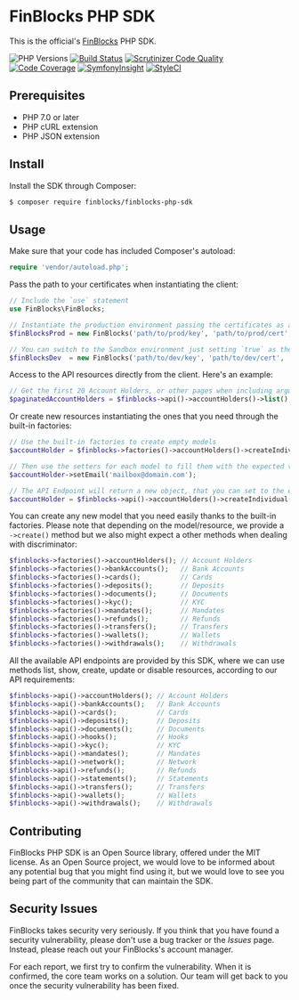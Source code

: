 # FinBlocks PHP SDK

This is the official's [FinBlocks](https://www.finblocks.net/) PHP SDK.

![PHP Versions](https://img.shields.io/badge/PHP-%3E%3D%207.0%2C%20%3C8.0-1a7cb8.svg)
[![Build Status](https://scrutinizer-ci.com/g/crowd2fund/finblocks-php-sdk/badges/build.png?b=master&s=f6a62b102bd22ff4537f5cd15e8f59038676f8ab)](https://scrutinizer-ci.com/g/crowd2fund/finblocks-php-sdk/build-status/master)
[![Scrutinizer Code Quality](https://scrutinizer-ci.com/g/crowd2fund/finblocks-php-sdk/badges/quality-score.png?b=master&s=402d0cea20619454ae161e18ccd41f92b064b88e)](https://scrutinizer-ci.com/g/crowd2fund/finblocks-php-sdk/?branch=master)
[![Code Coverage](https://scrutinizer-ci.com/g/crowd2fund/finblocks-php-sdk/badges/coverage.png?b=master&s=1807a04bcf24071a747e22b7748bfbfedc8454de)](https://scrutinizer-ci.com/g/crowd2fund/finblocks-php-sdk/?branch=master)
[![SymfonyInsight](https://insight.symfony.com/projects/e94f0c04-15ca-4fad-ac02-d63396e42e63/mini.svg)](https://insight.symfony.com/projects/e94f0c04-15ca-4fad-ac02-d63396e42e63)
[![StyleCI](https://github.styleci.io/repos/162704104/shield?branch=master)](https://github.styleci.io/repos/162704104)

## Prerequisites

* PHP 7.0 or later
* PHP cURL extension
* PHP JSON extension

## Install

Install the SDK through Composer:

```bash
$ composer require finblocks/finblocks-php-sdk
```

## Usage

Make sure that your code has included Composer's autoload:

```php
require 'vendor/autoload.php';
```

Pass the path to your certificates when instantiating the client:

```php
// Include the `use` statement
use FinBlocks\FinBlocks;

// Instantiate the production environment passing the certificates as arguments 
$finBlocksProd = new FinBlocks('path/to/prod/key', 'path/to/prod/cert', 'path/to/prod/ca');

// You can switch to the Sandbox environment just setting `true` as the 4th argument
$finBlocksDev  = new FinBlocks('path/to/dev/key', 'path/to/dev/cert', 'path/to/dev/ca', true);
```

Access to the API resources directly from the client. Here's an example:

```php
// Get the first 20 Account Holders, or other pages when including arguments
$paginatedAccountHolders = $finblocks->api()->accountHolders()->list();
```

Or create new resources instantiating the ones that you need through the built-in factories:

```php
// Use the built-in factories to create empty models
$accountHolder = $finblocks->factories()->accountHolders()->createIndividual();

// Then use the setters for each model to fill them with the expected values
$accountHolder->setEmail('mailbox@domain.com');

// The API Endpoint will return a new object, that you can set to the existing variable
$accountHolder = $finblocks->api()->accountHolders()->createIndividual($accountHolder);
```

You can create any new model that you need easily thanks to the built-in factories. Please note that depending on the model/resource, we provide a `->create()` method but we also might expect a other methods when dealing with discriminator:

```php
$finblocks->factories()->accountHolders(); // Account Holders
$finblocks->factories()->bankAccounts();   // Bank Accounts
$finblocks->factories()->cards();          // Cards
$finblocks->factories()->deposits();       // Deposits
$finblocks->factories()->documents();      // Documents
$finblocks->factories()->kyc();            // KYC
$finblocks->factories()->mandates();       // Mandates
$finblocks->factories()->refunds();        // Refunds
$finblocks->factories()->transfers();      // Transfers
$finblocks->factories()->wallets();        // Wallets
$finblocks->factories()->withdrawals();    // Withdrawals
``` 

All the available API endpoints are provided by this SDK, where we can use methods list, show, create, update or disable resources, according to our API requirements:

```php
$finblocks->api()->accountHolders(); // Account Holders
$finblocks->api()->bankAccounts();   // Bank Accounts
$finblocks->api()->cards();          // Cards
$finblocks->api()->deposits();       // Deposits
$finblocks->api()->documents();      // Documents
$finblocks->api()->hooks();          // Hooks
$finblocks->api()->kyc();            // KYC
$finblocks->api()->mandates();       // Mandates
$finblocks->api()->network();        // Network
$finblocks->api()->refunds();        // Refunds
$finblocks->api()->statements();     // Statements
$finblocks->api()->transfers();      // Transfers
$finblocks->api()->wallets();        // Wallets
$finblocks->api()->withdrawals();    // Withdrawals
```

## Contributing

FinBlocks PHP SDK is an Open Source library, offered under the MIT license. As an Open Source project, we would love to be informed about any potential bug that you might find using it, but we would love to see you being part of the community that can maintain the SDK. 

## Security Issues

FinBlocks takes security very seriously. If you think that you have found a security vulnerability, please don't use a bug tracker or the _Issues_ page. Instead, please reach out your FinBlocks's account manager.

For each report, we first try to confirm the vulnerability. When it is confirmed, the core team works on a solution. Our team will get back to you once the security vulnerability has been fixed.
